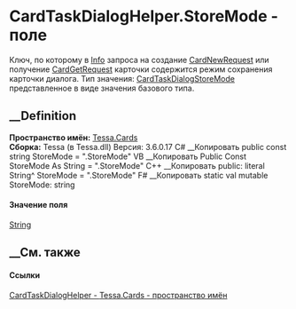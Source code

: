# CardTaskDialogHelper.StoreMode - поле
Ключ, по которому в [Info](P_Tessa_Cards_CardInfoStorageObject_Info.htm)
запроса на создание [CardNewRequest](T_Tessa_Cards_CardNewRequest.htm) или
получение [CardGetRequest](T_Tessa_Cards_CardGetRequest.htm) карточки
содержится режим сохранения карточки диалога. Тип значения:
[CardTaskDialogStoreMode](T_Tessa_Cards_CardTaskDialogStoreMode.htm)
представленное в виде значения базового типа.
## __Definition
 **Пространство имён:** [Tessa.Cards](N_Tessa_Cards.htm)  
 **Сборка:** Tessa (в Tessa.dll) Версия: 3.6.0.17
C# __Копировать
     public const string StoreMode = ".StoreMode"
VB __Копировать
     Public Const StoreMode As String = ".StoreMode"
C++ __Копировать
     public:
    literal String^ StoreMode = ".StoreMode"
F# __Копировать
     static val mutable StoreMode: string
#### Значение поля
[String](https://learn.microsoft.com/dotnet/api/system.string)
##  __См. также
#### Ссылки
[CardTaskDialogHelper - ](T_Tessa_Cards_CardTaskDialogHelper.htm)
[Tessa.Cards - пространство имён](N_Tessa_Cards.htm)
